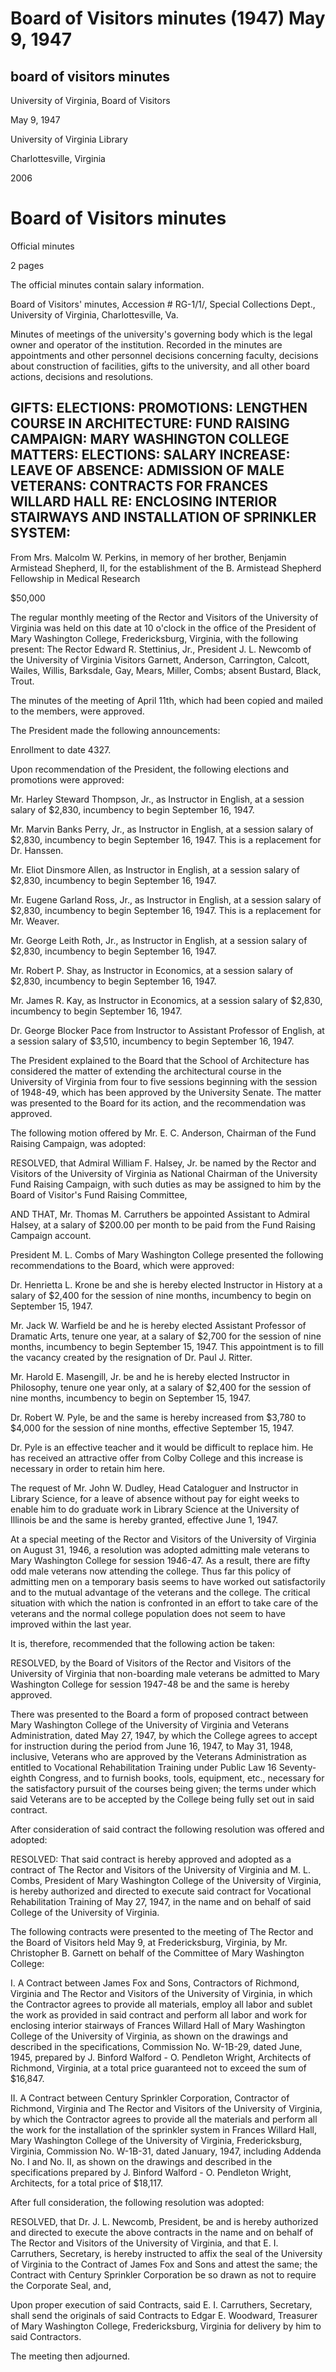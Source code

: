 Board of Visitors minutes (1947) May 9, 1947
============================================

board of visitors minutes
-------------------------

University of Virginia, Board of Visitors

May 9, 1947

University of Virginia Library

Charlottesville, Virginia

2006

Board of Visitors minutes
=========================

Official minutes

2 pages

The official minutes contain salary information.

Board of Visitors' minutes, Accession # RG-1/1/, Special Collections Dept., University of Virginia, Charlottesville, Va.

Minutes of meetings of the university's governing body which is the legal owner and operator of the institution. Recorded in the minutes are appointments and other personnel decisions concerning faculty, decisions about construction of facilities, gifts to the university, and all other board actions, decisions and resolutions.

GIFTS: ELECTIONS: PROMOTIONS: LENGTHEN COURSE IN ARCHITECTURE: FUND RAISING CAMPAIGN: MARY WASHINGTON COLLEGE MATTERS: ELECTIONS: SALARY INCREASE: LEAVE OF ABSENCE: ADMISSION OF MALE VETERANS: CONTRACTS FOR FRANCES WILLARD HALL RE: ENCLOSING INTERIOR STAIRWAYS AND INSTALLATION OF SPRINKLER SYSTEM:
----------------------------------------------------------------------------------------------------------------------------------------------------------------------------------------------------------------------------------------------------------------------------------------------------------

From Mrs. Malcolm W. Perkins, in memory of her brother, Benjamin Armistead Shepherd, II, for the establishment of the B. Armistead Shepherd Fellowship in Medical Research

$50,000

The regular monthly meeting of the Rector and Visitors of the University of Virginia was held on this date at 10 o'clock in the office of the President of Mary Washington College, Fredericksburg, Virginia, with the following present: The Rector Edward R. Stettinius, Jr., President J. L. Newcomb of the University of Virginia Visitors Garnett, Anderson, Carrington, Calcott, Wailes, Willis, Barksdale, Gay, Mears, Miller, Combs; absent Bustard, Black, Trout.

The minutes of the meeting of April 11th, which had been copied and mailed to the members, were approved.

The President made the following announcements:

Enrollment to date 4327.

Upon recommendation of the President, the following elections and promotions were approved:

Mr. Harley Steward Thompson, Jr., as Instructor in English, at a session salary of $2,830, incumbency to begin September 16, 1947.

Mr. Marvin Banks Perry, Jr., as Instructor in English, at a session salary of $2,830, incumbency to begin September 16, 1947. This is a replacement for Dr. Hanssen.

Mr. Eliot Dinsmore Allen, as Instructor in English, at a session salary of $2,830, incumbency to begin September 16, 1947.

Mr. Eugene Garland Ross, Jr., as Instructor in English, at a session salary of $2,830, incumbency to begin September 16, 1947. This is a replacement for Mr. Weaver.

Mr. George Leith Roth, Jr., as Instructor in English, at a session salary of $2,830, incumbency to begin September 16, 1947.

Mr. Robert P. Shay, as Instructor in Economics, at a session salary of $2,830, incumbency to begin September 16, 1947.

Mr. James R. Kay, as Instructor in Economics, at a session salary of $2,830, incumbency to begin September 16, 1947.

Dr. George Blocker Pace from Instructor to Assistant Professor of English, at a session salary of $3,510, incumbency to begin September 16, 1947.

The President explained to the Board that the School of Architecture has considered the matter of extending the architectural course in the University of Virginia from four to five sessions beginning with the session of 1948-49, which has been approved by the University Senate. The matter was presented to the Board for its action, and the recommendation was approved.

The following motion offered by Mr. E. C. Anderson, Chairman of the Fund Raising Campaign, was adopted:

RESOLVED, that Admiral William F. Halsey, Jr. be named by the Rector and Visitors of the University of Virginia as National Chairman of the University Fund Raising Campaign, with such duties as may be assigned to him by the Board of Visitor's Fund Raising Committee,

AND THAT, Mr. Thomas M. Carruthers be appointed Assistant to Admiral Halsey, at a salary of $200.00 per month to be paid from the Fund Raising Campaign account.

President M. L. Combs of Mary Washington College presented the following recommendations to the Board, which were approved:

Dr. Henrietta L. Krone be and she is hereby elected Instructor in History at a salary of $2,400 for the session of nine months, incumbency to begin on September 15, 1947.

Mr. Jack W. Warfield be and he is hereby elected Assistant Professor of Dramatic Arts, tenure one year, at a salary of $2,700 for the session of nine months, incumbency to begin September 15, 1947. This appointment is to fill the vacancy created by the resignation of Dr. Paul J. Ritter.

Mr. Harold E. Masengill, Jr. be and he is hereby elected Instructor in Philosophy, tenure one year only, at a salary of $2,400 for the session of nine months, incumbency to begin on September 15, 1947.

Dr. Robert W. Pyle, be and the same is hereby increased from $3,780 to $4,000 for the session of nine months, effective September 15, 1947.

Dr. Pyle is an effective teacher and it would be difficult to replace him. He has received an attractive offer from Colby College and this increase is necessary in order to retain him here.

The request of Mr. John W. Dudley, Head Cataloguer and Instructor in Library Science, for a leave of absence without pay for eight weeks to enable him to do graduate work in Library Science at the University of Illinois be and the same is hereby granted, effective June 1, 1947.

At a special meeting of the Rector and Visitors of the University of Virginia on August 31, 1946, a resolution was adopted admitting male veterans to Mary Washington College for session 1946-47. As a result, there are fifty odd male veterans now attending the college. Thus far this policy of admitting men on a temporary basis seems to have worked out satisfactorily and to the mutual advantage of the veterans and the college. The critical situation with which the nation is confronted in an effort to take care of the veterans and the normal college population does not seem to have improved within the last year.

It is, therefore, recommended that the following action be taken:

RESOLVED, by the Board of Visitors of the Rector and Visitors of the University of Virginia that non-boarding male veterans be admitted to Mary Washington College for session 1947-48 be and the same is hereby approved.

There was presented to the Board a form of proposed contract between Mary Washington College of the University of Virginia and Veterans Administration, dated May 27, 1947, by which the College agrees to accept for instruction during the period from June 16, 1947, to May 31, 1948, inclusive, Veterans who are approved by the Veterans Administration as entitled to Vocational Rehabilitation Training under Public Law 16 Seventy-eighth Congress, and to furnish books, tools, equipment, etc., necessary for the satisfactory pursuit of the courses being given; the terms under which said Veterans are to be accepted by the College being fully set out in said contract.

After consideration of said contract the following resolution was offered and adopted:

RESOLVED: That said contract is hereby approved and adopted as a contract of The Rector and Visitors of the University of Virginia and M. L. Combs, President of Mary Washington College of the University of Virginia, is hereby authorized and directed to execute said contract for Vocational Rehabilitation Training of May 27, 1947, in the name and on behalf of said College of the University of Virginia.

The following contracts were presented to the meeting of The Rector and the Board of Visitors held May 9, at Fredericksburg, Virginia, by Mr. Christopher B. Garnett on behalf of the Committee of Mary Washington College:

I. A Contract between James Fox and Sons, Contractors of Richmond, Virginia and The Rector and Visitors of the University of Virginia, in which the Contractor agrees to provide all materials, employ all labor and sublet the work as provided in said contract and perform all labor and work for enclosing interior stairways of Frances Willard Hall of Mary Washington College of the University of Virginia, as shown on the drawings and described in the specifications, Commission No. W-1B-29, dated June, 1945, prepared by J. Binford Walford - O. Pendleton Wright, Architects of Richmond, Virginia, at a total price guaranteed not to exceed the sum of $16,847.

II. A Contract between Century Sprinkler Corporation, Contractor of Richmond, Virginia and The Rector and Visitors of the University of Virginia, by which the Contractor agrees to provide all the materials and perform all the work for the installation of the sprinkler system in Frances Willard Hall, Mary Washington College of the University of Virginia, Fredericksburg, Virginia, Commission No. W-1B-31, dated January, 1947, including Addenda No. I and No. II, as shown on the drawings and described in the specifications prepared by J. Binford Walford - O. Pendleton Wright, Architects, for a total price of $18,117.

After full consideration, the following resolution was adopted:

RESOLVED, that Dr. J. L. Newcomb, President, be and is hereby authorized and directed to execute the above contracts in the name and on behalf of The Rector and Visitors of the University of Virginia, and that E. I. Carruthers, Secretary, is hereby instructed to affix the seal of the University of Virginia to the Contract of James Fox and Sons and attest the same; the Contract with Century Sprinkler Corporation be so drawn as not to require the Corporate Seal, and,

Upon proper execution of said Contracts, said E. I. Carruthers, Secretary, shall send the originals of said Contracts to Edgar E. Woodward, Treasurer of Mary Washington College, Fredericksburg, Virginia for delivery by him to said Contractors.

The meeting then adjourned.